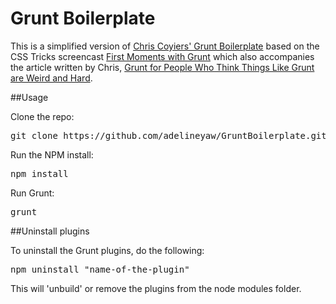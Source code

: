 Grunt Boilerplate
================

<p>This is a simplified version of <a href="https://github.com/chriscoyier/My-Grunt-Boilerplate">Chris Coyiers' Grunt Boilerplate</a> based on the CSS Tricks screencast <a href="http://css-tricks.com/video-screencasts/130-first-moments-grunt/">First Moments with Grunt</a> which also accompanies the article written by Chris, <a href="http://24ways.org/2013/grunt-is-not-weird-and-hard/">Grunt for People Who Think Things Like Grunt are Weird and Hard</a>.</p>

##Usage

<p>Clone the repo:</p>

<pre>git clone https://github.com/adelineyaw/GruntBoilerplate.git</pre>

<p>Run the NPM install:</p>
<pre>npm install</pre>

<p>Run Grunt:</p>
<pre>grunt</pre>

##Uninstall plugins

<p>To uninstall the Grunt plugins, do the following:</p>

<pre>npm uninstall "name-of-the-plugin"</pre>

<p>This will 'unbuild' or remove the plugins from the node modules folder.</p>
